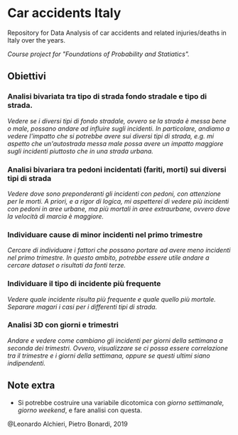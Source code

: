 # Car accidents Italy

Repository for Data Analysis of car accidents and related injuries/deaths in Italy over the years.

_Course project for "Foundations of Probability and Statiatics"._

## Obiettivi

### Analisi bivariata tra tipo di strada fondo stradale e tipo di strada.
_Vedere se i diversi tipi di fondo stradale, ovvero se la strada è messa bene o male, possano andare ad influire sugli incidenti. In particolare, andiamo a vedere l'impatto che si potrebbe avere sui diversi tipi di strada, e.g. mi aspetto che un'autostrada messa male possa avere un impatto maggiore sugli incidenti piuttosto che in una strada urbana._

### Analisi bivariara tra pedoni incidentati (fariti, morti) sui diversi tipi di strada
_Vedere dove sono preponderanti gli incidenti con pedoni, con attenzione per le morti. A priori, e a rigor di logica, mi aspetterei di vedere più incidenti con pedoni in aree urbane, ma più mortali in aree extraurbane, ovvero dove la velocità di marcia è maggiore._

### Individuare cause di minor incidenti nel primo trimestre
_Cercare di individuare i fattori che possano portare ad avere meno incidenti nel primo trimestre. In questo ambito, potrebbe essere utile andare a cercare dataset o risultati da fonti terze._

### Individuare il tipo di incidente più frequente
_Vedere quale incidente risulta più frequente e quale quello più mortale. Separare magari i casi per i differenti tipi di strada._

### Analisi 3D con giorni e trimestri
_Andare e vedere come cambiano gli incidenti per giorni della settimana a seconda dei trimestri. Ovvero, visualizzare se ci possa essere correlazione tra il trimestre e i giorni della settimana, oppure se questi ultimi siano indipendenti._

## Note extra
- Si potrebbe costruire una variabile dicotomica con _giorno settimanale, giorno weekend_, e fare analisi con questa.
 

@Leonardo Alchieri, Pietro Bonardi, 2019
